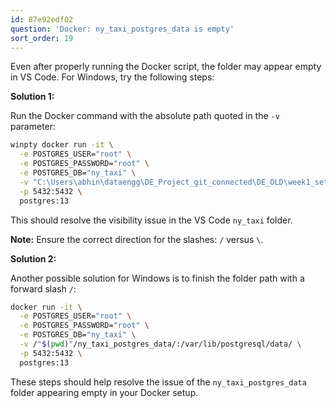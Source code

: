 ```yaml
---
id: 87e92edf02
question: 'Docker: ny_taxi_postgres_data is empty'
sort_order: 19
---
```


Even after properly running the Docker script, the folder may appear empty in VS Code. For Windows, try the following steps:

**Solution 1:**

Run the Docker command with the absolute path quoted in the `-v` parameter:

```bash
winpty docker run -it \
  -e POSTGRES_USER="root" \
  -e POSTGRES_PASSWORD="root" \
  -e POSTGRES_DB="ny_taxi" \
  -v "C:\Users\abhin\dataengg\DE_Project_git_connected\DE_OLD\week1_set_up\docker_sql/ny_taxi_postgres_data:/var/lib/postgresql/data" \
  -p 5432:5432 \
  postgres:13
```

This should resolve the visibility issue in the VS Code `ny_taxi` folder.

**Note:** Ensure the correct direction for the slashes: `/` versus `\`.

**Solution 2:**

Another possible solution for Windows is to finish the folder path with a forward slash `/`:

```bash
docker run -it \
  -e POSTGRES_USER="root" \
  -e POSTGRES_PASSWORD="root" \
  -e POSTGRES_DB="ny_taxi" \
  -v /"$(pwd)"/ny_taxi_postgres_data/:/var/lib/postgresql/data/ \
  -p 5432:5432 \
  postgres:13
```

These steps should help resolve the issue of the `ny_taxi_postgres_data` folder appearing empty in your Docker setup.